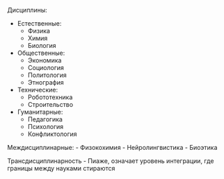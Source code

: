 Дисциплины:
- Естественные:
    - Физика
    - Химия
    - Биология
- Общественные:
     - Экономика
     - Социология
     - Политология
     - Этнография
- Технические:
    - Робототехника
    - Строительство
- Гуманитарные:
    - Педагогика
    - Психология
    - Конфликтология

Междисциплинарные:
    - Физокохимия
    - Нейролингвистика
    - Биоэтика

Трансдисциплинарность - Пиаже, означает уровень интеграции, где границы между науками стираются